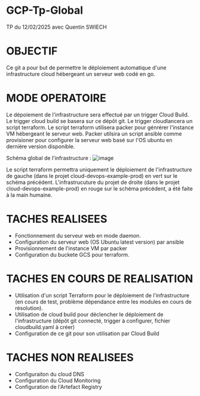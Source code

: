 # GCP-Tp-Global
TP du 12/02/2025 avec Quentin SWIECH

OBJECTIF
=========
Ce git a pour but de permettre le déploiement automatique d'une infrastructure cloud hébergeant un serveur web codé en go.

MODE OPERATOIRE
===============

Le dépoiement de l'infrastructure sera effectué par un trigger Cloud Build.
Le trigger cloud build se basera sur ce dépôt git.
Le trigger cloudlancera un script terraform.
Le script terraform utilisera packer pour génrérer l'instance VM hébergeant le serveur web.
Packer utilsira un script ansible comme provisioner pour configurer la serveur web basé sur l'OS ubuntu en dernière version disponible.


Schéma global de l'infrastructure :
![image](https://github.com/user-attachments/assets/1d960920-cf13-484f-bd31-a7abafce9340)

Le script terraform permettra uniquement le déploiement de l'infrastructure de gauche (dans le projet cloud-devops-example-prod) en vert sur le schéma précédent.
L'infrastrucuture du projet de droite (dans le projet cloud-devops-example-prod) en rouge sur le schéma précédent, a été faite à la main humaine.


TACHES REALISEES
================
- Fonctionnement du serveur web en mode daemon.
- Configuration du serveur web (OS Ubuntu latest version) par ansible
- Provisionnement de l'instance VM par packer
- Configuration du buckete GCS pour terraform. 


TACHES EN COURS DE REALISATION
==============================
- Utilisation d'un script Terraform pour le déploiement de l'infrastructure (en cours de test, problème dépendance entre les modules en cours de résolution).
- Utilisation de cloud build pour déclencher le déploiement de l'infrastructure (dépôt git connecté, trigger à configurer, fichier cloudbuild.yaml à créer)
- Configuration de ce git pour son utilisation par Cloud Build


TACHES NON REALISEES
====================
- Configuraiton du cloud DNS
- Configuration du Cloud Monitoring
- Configuration de l'Artefact Registry 
